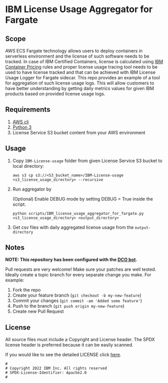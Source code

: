 # IBM License Usage Aggregator for Fargate

## Scope

AWS ECS Fargate technology allows users to deploy containers in serverless environment and the license of such software needs to be tracked. 
In case of IBM Certified Containers, license is calculated using [IBM Container Pricing](https://www.ibm.com/software/passportadvantage/containerlicenses.html)
rules and proper license usage tracing tool needs to be used to have license 
tracked and that can be achieved with IBM License Usage Logger for Fargate sidecar. 
This repo provides an example of a tool for aggregation of such license usage logs. 
This will allow customers to have better understanding by getting daily metrics values for given IBM products based on provided license usage logs.


## Requirements

1. [AWS cli](https://docs.aws.amazon.com/cli/latest/userguide/getting-started-install.html)
2. [Python 3](https://www.python.org/downloads/)
3. License Service S3 bucket content from your AWS environment

## Usage

1. Copy `IBM-License-usage` folder from given License Service S3 bucket to local directory:

   ```aws s3 cp s3://<S3_bucket_name>/IBM-License-usage <s3_license_usage_directory> --recursive```

2. Run aggregator by

   (Optional) Enable DEBUG mode by setting DEBUG = True inside the script.

   ```python scripts/IBM_license_usage_aggregator_for_fargate.py <s3_license_usage_directory> <output_directory>```

4. Get csv files with daily aggregated license usage from the `output-directory`


## Notes

**NOTE: This repository has been configured with the [DCO bot](https://github.com/probot/dco).**

Pull requests are very welcome! Make sure your patches are well tested.
Ideally create a topic branch for every separate change you make. For
example:

1. Fork the repo
2. Create your feature branch (`git checkout -b my-new-feature`)
3. Commit your changes (`git commit -am 'Added some feature'`)
4. Push to the branch (`git push origin my-new-feature`)
5. Create new Pull Request

## License

All source files must include a Copyright and License header. The SPDX license header is 
preferred because it can be easily scanned.

If you would like to see the detailed LICENSE click [here](LICENSE).

```text
#
# Copyright 2022 IBM Inc. All rights reserved
# SPDX-License-Identifier: Apache2.0
#
```